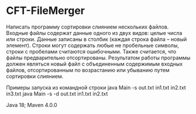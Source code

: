 # CFT-FileMerger
Написать программу сортировки слиянием нескольких файлов. 
Входные файлы содержат данные одного из двух видов: целые числа или строки. Данные записаны 
в столбик (каждая строка файла – новый элемент). Строки могут содержать любые не пробельные 
символы, строки с пробелами считаются ошибочными. Также считается, что файлы предварительно 
отсортированы. 
Результатом работы программы должен являться новый файл с объединенным содержимым 
входных файлов, отсортированным по возрастанию или убыванию путем сортировки слиянием. 

Примеры запуска из командной строки
java Main -s out.txt in1.txt in2.txt in3.txt
java Main -s -d out.txt in1.txt in2.txt

Java 18;
Maven 4.0.0
